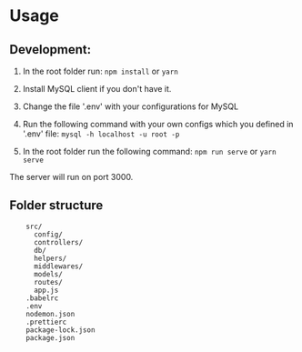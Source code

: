 # Usage

## Development:

1. In the root folder run:
```npm install``` or
```yarn```

2. Install MySQL client if you don't have it. 

3. Change the file '.env' with your configurations for MySQL 

4. Run the following command with your own configs which you defined in '.env' file:
```mysql -h localhost -u root -p```

5. In the root folder run the following command:
```npm run serve``` or 
```yarn serve```

The server will run on port 3000.


## Folder structure 
```
    src/
      config/
      controllers/
      db/
      helpers/
      middlewares/
      models/
      routes/
      app.js
    .babelrc
    .env
    nodemon.json
    .prettierc
    package-lock.json
    package.json
```
